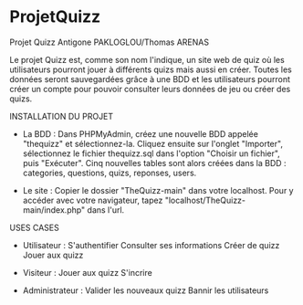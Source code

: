 # ProjetQuizz
Projet Quizz Antigone PAKLOGLOU/Thomas ARENAS

Le projet Quizz est, comme son nom l'indique, un site web de quiz où les utilisateurs pourront jouer à différents quizs mais aussi en créer.
Toutes les données seront sauvegardées grâce à une BDD et les utilisateurs pourront créer un compte pour pouvoir consulter leurs données de jeu ou créer des quizs.

INSTALLATION DU PROJET

- La BDD :
    Dans PHPMyAdmin, créez une nouvelle BDD appelée "thequizz" et sélectionnez-la.
    Cliquez ensuite sur l'onglet "Importer", sélectionnez le fichier thequizz.sql dans l'option "Choisir un fichier", puis "Exécuter".
    Cinq nouvelles tables sont alors créées dans la BDD : categories, questions, quizs, reponses, users.

- Le site :
    Copier le dossier "TheQuizz-main" dans votre localhost.
    Pour y accéder avec votre navigateur, tapez "localhost/TheQuizz-main/index.php" dans l'url.

USES CASES

- Utilisateur :
    S'authentifier
        Consulter ses informations 
        Créer de quizz
        Jouer aux quizz

- Visiteur :
    Jouer aux quizz
    S'incrire

- Administrateur :
    Valider les nouveaux quizz
    Bannir les utilisateurs
